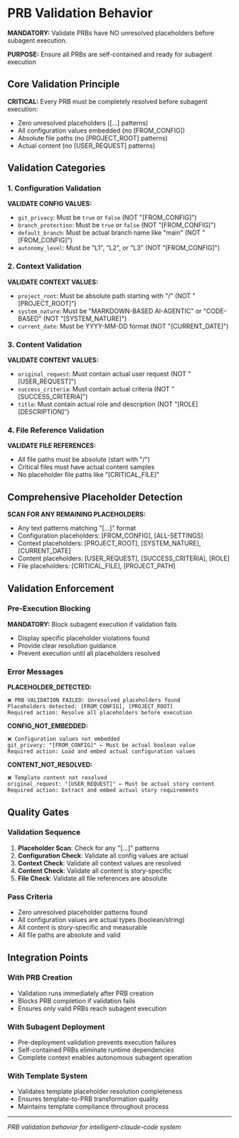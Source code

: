 # PRB Validation Behavior

**MANDATORY:** Validate PRBs have NO unresolved placeholders before subagent execution.

**PURPOSE:** Ensure all PRBs are self-contained and ready for subagent execution

## Core Validation Principle

**CRITICAL:** Every PRB must be completely resolved before subagent execution:
- Zero unresolved placeholders ([...] patterns)
- All configuration values embedded (no [FROM_CONFIG])
- Absolute file paths (no [PROJECT_ROOT] patterns)
- Actual content (no [USER_REQUEST] patterns)

## Validation Categories

### 1. Configuration Validation
**VALIDATE CONFIG VALUES:**
- `git_privacy`: Must be `true` or `false` (NOT "[FROM_CONFIG]")
- `branch_protection`: Must be `true` or `false` (NOT "[FROM_CONFIG]")
- `default_branch`: Must be actual branch name like "main" (NOT "[FROM_CONFIG]")
- `autonomy_level`: Must be "L1", "L2", or "L3" (NOT "[FROM_CONFIG]")

### 2. Context Validation
**VALIDATE CONTEXT VALUES:**
- `project_root`: Must be absolute path starting with "/" (NOT "[PROJECT_ROOT]")
- `system_nature`: Must be "MARKDOWN-BASED AI-AGENTIC" or "CODE-BASED" (NOT "[SYSTEM_NATURE]")
- `current_date`: Must be YYYY-MM-DD format (NOT "[CURRENT_DATE]")

### 3. Content Validation
**VALIDATE CONTENT VALUES:**
- `original_request`: Must contain actual user request (NOT "[USER_REQUEST]")
- `success_criteria`: Must contain actual criteria (NOT "[SUCCESS_CRITERIA]")
- `title`: Must contain actual role and description (NOT "[ROLE] [DESCRIPTION]")

### 4. File Reference Validation
**VALIDATE FILE REFERENCES:**
- All file paths must be absolute (start with "/")
- Critical files must have actual content samples
- No placeholder file paths like "[CRITICAL_FILE]"

## Comprehensive Placeholder Detection

**SCAN FOR ANY REMAINING PLACEHOLDERS:**
- Any text patterns matching "[...]" format
- Configuration placeholders: [FROM_CONFIG], [ALL-SETTINGS]
- Context placeholders: [PROJECT_ROOT], [SYSTEM_NATURE], [CURRENT_DATE]
- Content placeholders: [USER_REQUEST], [SUCCESS_CRITERIA], [ROLE]
- File placeholders: [CRITICAL_FILE], [PROJECT_PATH]

## Validation Enforcement

### Pre-Execution Blocking
**MANDATORY:** Block subagent execution if validation fails
- Display specific placeholder violations found
- Provide clear resolution guidance
- Prevent execution until all placeholders resolved

### Error Messages
**PLACEHOLDER_DETECTED:**
```
❌ PRB VALIDATION FAILED: Unresolved placeholders found
Placeholders detected: [FROM_CONFIG], [PROJECT_ROOT]
Required action: Resolve all placeholders before execution
```

**CONFIG_NOT_EMBEDDED:**
```
❌ Configuration values not embedded
git_privacy: "[FROM_CONFIG]" ← Must be actual boolean value
Required action: Load and embed actual configuration values
```

**CONTENT_NOT_RESOLVED:**
```
❌ Template content not resolved
original_request: "[USER_REQUEST]" ← Must be actual story content
Required action: Extract and embed actual story requirements
```

## Quality Gates

### Validation Sequence
1. **Placeholder Scan**: Check for any "[...]" patterns
2. **Configuration Check**: Validate all config values are actual
3. **Context Check**: Validate all context values are resolved
4. **Content Check**: Validate all content is story-specific
5. **File Check**: Validate all file references are absolute

### Pass Criteria
- Zero unresolved placeholder patterns found
- All configuration values are actual types (boolean/string)
- All content is story-specific and measurable
- All file paths are absolute and valid

## Integration Points

### With PRB Creation
- Validation runs immediately after PRB creation
- Blocks PRB completion if validation fails
- Ensures only valid PRBs reach subagent execution

### With Subagent Deployment
- Pre-deployment validation prevents execution failures
- Self-contained PRBs eliminate runtime dependencies
- Complete context enables autonomous subagent operation

### With Template System
- Validates template placeholder resolution completeness
- Ensures template-to-PRB transformation quality
- Maintains template compliance throughout process

---
*PRB validation behavior for intelligent-claude-code system*